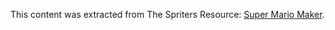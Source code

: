 This content was extracted from The Spriters Resource: [Super Mario Maker](https://www.spriters-resource.com/wii_u/supermariomaker/).  
